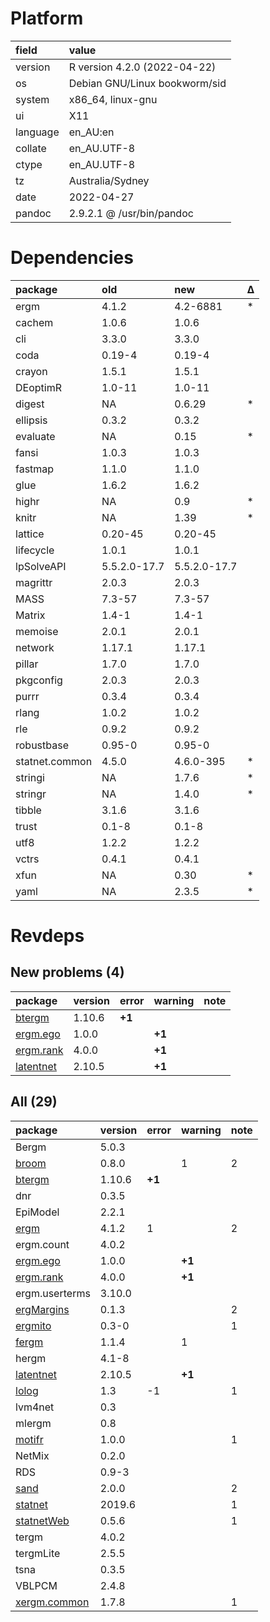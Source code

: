 # Platform

|field    |value                         |
|:--------|:-----------------------------|
|version  |R version 4.2.0 (2022-04-22)  |
|os       |Debian GNU/Linux bookworm/sid |
|system   |x86_64, linux-gnu             |
|ui       |X11                           |
|language |en_AU:en                      |
|collate  |en_AU.UTF-8                   |
|ctype    |en_AU.UTF-8                   |
|tz       |Australia/Sydney              |
|date     |2022-04-27                    |
|pandoc   |2.9.2.1 @ /usr/bin/pandoc     |

# Dependencies

|package        |old          |new          |Δ  |
|:--------------|:------------|:------------|:--|
|ergm           |4.1.2        |4.2-6881     |*  |
|cachem         |1.0.6        |1.0.6        |   |
|cli            |3.3.0        |3.3.0        |   |
|coda           |0.19-4       |0.19-4       |   |
|crayon         |1.5.1        |1.5.1        |   |
|DEoptimR       |1.0-11       |1.0-11       |   |
|digest         |NA           |0.6.29       |*  |
|ellipsis       |0.3.2        |0.3.2        |   |
|evaluate       |NA           |0.15         |*  |
|fansi          |1.0.3        |1.0.3        |   |
|fastmap        |1.1.0        |1.1.0        |   |
|glue           |1.6.2        |1.6.2        |   |
|highr          |NA           |0.9          |*  |
|knitr          |NA           |1.39         |*  |
|lattice        |0.20-45      |0.20-45      |   |
|lifecycle      |1.0.1        |1.0.1        |   |
|lpSolveAPI     |5.5.2.0-17.7 |5.5.2.0-17.7 |   |
|magrittr       |2.0.3        |2.0.3        |   |
|MASS           |7.3-57       |7.3-57       |   |
|Matrix         |1.4-1        |1.4-1        |   |
|memoise        |2.0.1        |2.0.1        |   |
|network        |1.17.1       |1.17.1       |   |
|pillar         |1.7.0        |1.7.0        |   |
|pkgconfig      |2.0.3        |2.0.3        |   |
|purrr          |0.3.4        |0.3.4        |   |
|rlang          |1.0.2        |1.0.2        |   |
|rle            |0.9.2        |0.9.2        |   |
|robustbase     |0.95-0       |0.95-0       |   |
|statnet.common |4.5.0        |4.6.0-395    |*  |
|stringi        |NA           |1.7.6        |*  |
|stringr        |NA           |1.4.0        |*  |
|tibble         |3.1.6        |3.1.6        |   |
|trust          |0.1-8        |0.1-8        |   |
|utf8           |1.2.2        |1.2.2        |   |
|vctrs          |0.4.1        |0.4.1        |   |
|xfun           |NA           |0.30         |*  |
|yaml           |NA           |2.3.5        |*  |

# Revdeps

## New problems (4)

|package                            |version |error  |warning |note |
|:----------------------------------|:-------|:------|:-------|:----|
|[btergm](problems.md#btergm)       |1.10.6  |__+1__ |        |     |
|[ergm.ego](problems.md#ergmego)    |1.0.0   |       |__+1__  |     |
|[ergm.rank](problems.md#ergmrank)  |4.0.0   |       |__+1__  |     |
|[latentnet](problems.md#latentnet) |2.10.5  |       |__+1__  |     |

## All (29)

|package                                 |version |error  |warning |note |
|:---------------------------------------|:-------|:------|:-------|:----|
|Bergm                                   |5.0.3   |       |        |     |
|[broom](problems.md#broom)              |0.8.0   |       |1       |2    |
|[btergm](problems.md#btergm)            |1.10.6  |__+1__ |        |     |
|dnr                                     |0.3.5   |       |        |     |
|EpiModel                                |2.2.1   |       |        |     |
|[ergm](problems.md#ergm)                |4.1.2   |1      |        |2    |
|ergm.count                              |4.0.2   |       |        |     |
|[ergm.ego](problems.md#ergmego)         |1.0.0   |       |__+1__  |     |
|[ergm.rank](problems.md#ergmrank)       |4.0.0   |       |__+1__  |     |
|ergm.userterms                          |3.10.0  |       |        |     |
|[ergMargins](problems.md#ergmargins)    |0.1.3   |       |        |2    |
|[ergmito](problems.md#ergmito)          |0.3-0   |       |        |1    |
|[fergm](problems.md#fergm)              |1.1.4   |       |1       |     |
|hergm                                   |4.1-8   |       |        |     |
|[latentnet](problems.md#latentnet)      |2.10.5  |       |__+1__  |     |
|[lolog](problems.md#lolog)              |1.3     |-1     |        |1    |
|lvm4net                                 |0.3     |       |        |     |
|mlergm                                  |0.8     |       |        |     |
|[motifr](problems.md#motifr)            |1.0.0   |       |        |1    |
|NetMix                                  |0.2.0   |       |        |     |
|RDS                                     |0.9-3   |       |        |     |
|[sand](problems.md#sand)                |2.0.0   |       |        |2    |
|[statnet](problems.md#statnet)          |2019.6  |       |        |1    |
|[statnetWeb](problems.md#statnetweb)    |0.5.6   |       |        |1    |
|tergm                                   |4.0.2   |       |        |     |
|tergmLite                               |2.5.5   |       |        |     |
|tsna                                    |0.3.5   |       |        |     |
|VBLPCM                                  |2.4.8   |       |        |     |
|[xergm.common](problems.md#xergmcommon) |1.7.8   |       |        |1    |

